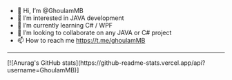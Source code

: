 - 👋 Hi, I’m @GhoulamMB
- 👀 I’m interested in JAVA development
- 🌱 I’m currently learning C# / WPF
- 💞️ I’m looking to collaborate on any JAVA or C# project
- 📫 How to reach me https://t.me/ghoulamMB
<hr>
[![Anurag's GitHub stats](https://github-readme-stats.vercel.app/api?username=GhoulamMB)]
<!---
GhoulamMB/GhoulamMB is a ✨ special ✨ repository because its `README.md` (this file) appears on your GitHub profile.
You can click the Preview link to take a look at your changes.
--->
